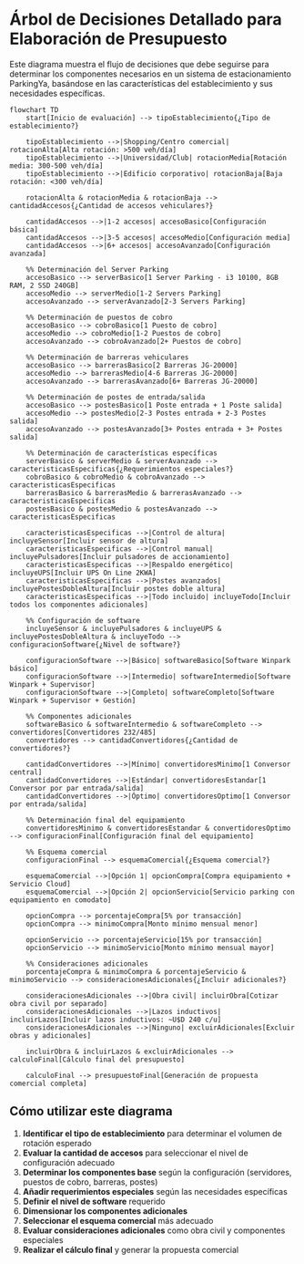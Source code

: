 # Árbol de Decisiones Detallado para Elaboración de Presupuesto

Este diagrama muestra el flujo de decisiones que debe seguirse para determinar los componentes necesarios en un sistema de estacionamiento ParkingYa, basándose en las características del establecimiento y sus necesidades específicas.

```mermaid
flowchart TD
    start[Inicio de evaluación] --> tipoEstablecimiento{¿Tipo de establecimiento?}
    
    tipoEstablecimiento -->|Shopping/Centro comercial| rotacionAlta[Alta rotación: >500 veh/día]
    tipoEstablecimiento -->|Universidad/Club| rotacionMedia[Rotación media: 300-500 veh/día]
    tipoEstablecimiento -->|Edificio corporativo| rotacionBaja[Baja rotación: <300 veh/día]
    
    rotacionAlta & rotacionMedia & rotacionBaja --> cantidadAccesos{¿Cantidad de accesos vehiculares?}
    
    cantidadAccesos -->|1-2 accesos| accesoBasico[Configuración básica]
    cantidadAccesos -->|3-5 accesos| accesoMedio[Configuración media]
    cantidadAccesos -->|6+ accesos| accesoAvanzado[Configuración avanzada]
    
    %% Determinación del Server Parking
    accesoBasico --> serverBasico[1 Server Parking - i3 10100, 8GB RAM, 2 SSD 240GB]
    accesoMedio --> serverMedio[1-2 Servers Parking]
    accesoAvanzado --> serverAvanzado[2-3 Servers Parking]
    
    %% Determinación de puestos de cobro
    accesoBasico --> cobroBasico[1 Puesto de cobro]
    accesoMedio --> cobroMedio[1-2 Puestos de cobro]
    accesoAvanzado --> cobroAvanzado[2+ Puestos de cobro]
    
    %% Determinación de barreras vehiculares
    accesoBasico --> barrerasBasico[2 Barreras JG-20000]
    accesoMedio --> barrerasMedio[4-6 Barreras JG-20000]
    accesoAvanzado --> barrerasAvanzado[6+ Barreras JG-20000]
    
    %% Determinación de postes de entrada/salida
    accesoBasico --> postesBasico[1 Poste entrada + 1 Poste salida]
    accesoMedio --> postesMedio[2-3 Postes entrada + 2-3 Postes salida]
    accesoAvanzado --> postesAvanzado[3+ Postes entrada + 3+ Postes salida]
    
    %% Determinación de características específicas
    serverBasico & serverMedio & serverAvanzado --> caracteristicasEspecificas{¿Requerimientos especiales?}
    cobroBasico & cobroMedio & cobroAvanzado --> caracteristicasEspecificas
    barrerasBasico & barrerasMedio & barrerasAvanzado --> caracteristicasEspecificas
    postesBasico & postesMedio & postesAvanzado --> caracteristicasEspecificas
    
    caracteristicasEspecificas -->|Control de altura| incluyeSensor[Incluir sensor de altura]
    caracteristicasEspecificas -->|Control manual| incluyePulsadores[Incluir pulsadores de accionamiento]
    caracteristicasEspecificas -->|Respaldo energético| incluyeUPS[Incluir UPS On Line 2KWA]
    caracteristicasEspecificas -->|Postes avanzados| incluyePostesDobleAltura[Incluir postes doble altura]
    caracteristicasEspecificas -->|Todo incluido| incluyeTodo[Incluir todos los componentes adicionales]
    
    %% Configuración de software
    incluyeSensor & incluyePulsadores & incluyeUPS & incluyePostesDobleAltura & incluyeTodo --> configuracionSoftware{¿Nivel de software?}
    
    configuracionSoftware -->|Básico| softwareBasico[Software Winpark básico]
    configuracionSoftware -->|Intermedio| softwareIntermedio[Software Winpark + Supervisor]
    configuracionSoftware -->|Completo| softwareCompleto[Software Winpark + Supervisor + Gestión]
    
    %% Componentes adicionales
    softwareBasico & softwareIntermedio & softwareCompleto --> convertidores[Convertidores 232/485]
    convertidores --> cantidadConvertidores{¿Cantidad de convertidores?}
    
    cantidadConvertidores -->|Mínimo| convertidoresMinimo[1 Conversor central]
    cantidadConvertidores -->|Estándar| convertidoresEstandar[1 Conversor por par entrada/salida]
    cantidadConvertidores -->|Óptimo| convertidoresOptimo[1 Conversor por entrada/salida]
    
    %% Determinación final del equipamiento
    convertidoresMinimo & convertidoresEstandar & convertidoresOptimo --> configuracionFinal[Configuración final del equipamiento]
    
    %% Esquema comercial
    configuracionFinal --> esquemaComercial{¿Esquema comercial?}
    
    esquemaComercial -->|Opción 1| opcionCompra[Compra equipamiento + Servicio Cloud]
    esquemaComercial -->|Opción 2| opcionServicio[Servicio parking con equipamiento en comodato]
    
    opcionCompra --> porcentajeCompra[5% por transacción]
    opcionCompra --> minimoCompra[Monto mínimo mensual menor]
    
    opcionServicio --> porcentajeServicio[15% por transacción]
    opcionServicio --> minimoServicio[Monto mínimo mensual mayor]
    
    %% Consideraciones adicionales
    porcentajeCompra & minimoCompra & porcentajeServicio & minimoServicio --> consideracionesAdicionales{¿Incluir adicionales?}
    
    consideracionesAdicionales -->|Obra civil| incluirObra[Cotizar obra civil por separado]
    consideracionesAdicionales -->|Lazos inductivos| incluirLazos[Incluir lazos inductivos: ~U$D 240 c/u]
    consideracionesAdicionales -->|Ninguno| excluirAdicionales[Excluir obras y adicionales]
    
    incluirObra & incluirLazos & excluirAdicionales --> calculoFinal[Cálculo final del presupuesto]
    
    calculoFinal --> presupuestoFinal[Generación de propuesta comercial completa]
```

## Cómo utilizar este diagrama

1. **Identificar el tipo de establecimiento** para determinar el volumen de rotación esperado
2. **Evaluar la cantidad de accesos** para seleccionar el nivel de configuración adecuado
3. **Determinar los componentes base** según la configuración (servidores, puestos de cobro, barreras, postes)
4. **Añadir requerimientos especiales** según las necesidades específicas
5. **Definir el nivel de software** requerido
6. **Dimensionar los componentes adicionales**
7. **Seleccionar el esquema comercial** más adecuado
8. **Evaluar consideraciones adicionales** como obra civil y componentes especiales
9. **Realizar el cálculo final** y generar la propuesta comercial
